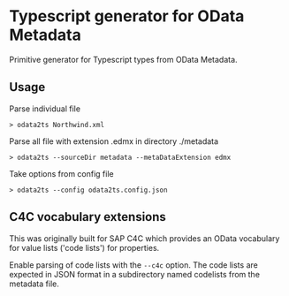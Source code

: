# Typescript generator for OData Metadata

Primitive generator for Typescript types from OData Metadata.

## Usage

Parse individual file
```
> odata2ts Northwind.xml
```
Parse all file with extension .edmx in directory ./metadata
```
> odata2ts --sourceDir metadata --metaDataExtension edmx
```
Take options from config file
```
> odata2ts --config odata2ts.config.json
```

## C4C vocabulary extensions

This was originally built for SAP C4C which provides an OData vocabulary for value lists ('code lists') for properties. 

Enable parsing of code lists with the ```--c4c``` option. The code lists are expected in JSON format in a subdirectory named codelists from the metadata file.
